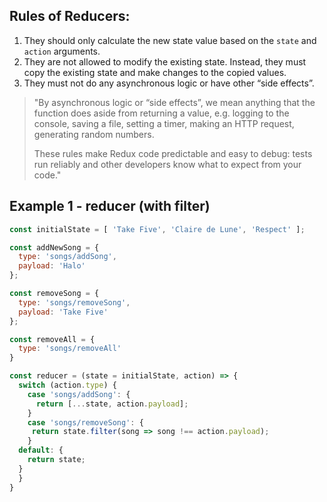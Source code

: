 ## Rules of Reducers:
1. They should only calculate the new state value based on the `state` and `action` arguments.
2. They are not allowed to modify the existing state. Instead, they must copy the existing state and make changes to the copied values.
3. They must not do any asynchronous logic or have other “side effects”.

> "By asynchronous logic or “side effects”, we mean anything that the function does aside from returning a value, e.g. logging to the console, saving a file, setting a timer, making an HTTP request, generating random numbers.
> 
>These rules make Redux code predictable and easy to debug: tests run reliably and other developers know what to expect from your code."
## Example 1 - reducer (with filter)
``` javascript
const initialState = [ 'Take Five', 'Claire de Lune', 'Respect' ];

const addNewSong = {
  type: 'songs/addSong',
  payload: 'Halo'
};

const removeSong = {
  type: 'songs/removeSong',
  payload: 'Take Five'
};

const removeAll = {
  type: 'songs/removeAll'
}

const reducer = (state = initialState, action) => {
  switch (action.type) {
    case 'songs/addSong': {
      return [...state, action.payload];
    }
    case 'songs/removeSong': {
     return state.filter(song => song !== action.payload);
    }
  default: {
    return state;
  }
  }
}
```